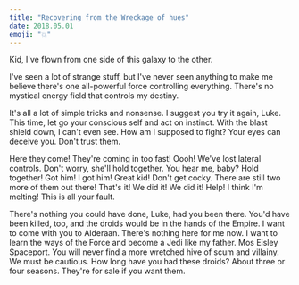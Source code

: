 ```yaml
---
title: "Recovering from the Wreckage of hues"
date: 2018.05.01
emoji: "💥"
---
```


Kid, I've flown from one side of this galaxy to the other.

I've seen a lot of strange stuff, but I've never seen anything to make me believe there's one all-powerful force controlling everything. There's no mystical energy field that controls my destiny.

It's all a lot of simple tricks and nonsense. I suggest you try it again, Luke. This time, let go your conscious self and act on instinct. With the blast shield down, I can't even see. How am I supposed to fight? Your eyes can deceive you. Don't trust them.

Here they come! They're coming in too fast! Oooh! We've lost lateral controls. Don't worry, she'll hold together. You hear me, baby? Hold together! Got him! I got him! Great kid! Don't get cocky. There are still two more of them out there! That's it! We did it! We did it! Help! I think I'm melting! This is all your fault.

There's nothing you could have done, Luke, had you been there. You'd have been killed, too, and the droids would be in the hands of the Empire. I want to come with you to Alderaan. There's nothing here for me now. I want to learn the ways of the Force and become a Jedi like my father. Mos Eisley Spaceport. You will never find a more wretched hive of scum and villainy. We must be cautious. How long have you had these droids? About three or four seasons. They're for sale if you want them.
